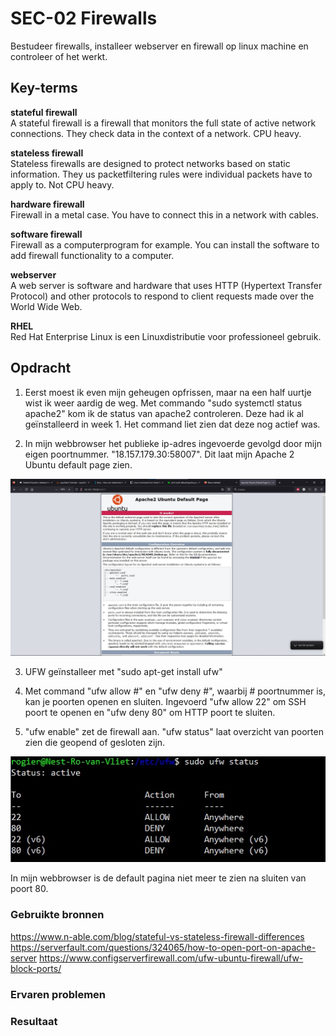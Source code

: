 # SEC-02 Firewalls
Bestudeer firewalls, installeer webserver en firewall op linux machine en controleer of het werkt.

## Key-terms
**stateful firewall**  
A stateful firewall is a firewall that monitors the full state of active network connections. They check data in the context of a network. CPU heavy.

**stateless firewall**  
Stateless firewalls are designed to protect networks based on static information. They us packetfiltering rules were individual packets have to apply to. Not CPU heavy.

**hardware firewall**  
Firewall in a metal case. You have to connect this in a network with cables.  

**software firewall**  
Firewall as a computerprogram for example. You can install the software to add firewall functionality to a computer.  

**webserver**  
A web server is software and hardware that uses HTTP (Hypertext Transfer Protocol) and other protocols to respond to client requests made over the World Wide Web.  

**RHEL**  
Red Hat Enterprise Linux is een Linuxdistributie voor professioneel gebruik. 


## Opdracht  
1. Eerst moest ik even mijn geheugen opfrissen, maar na een half uurtje wist ik weer aardig de weg. Met commando "sudo systemctl status apache2" kom ik de status van apache2 controleren. Deze had ik al geïnstalleerd in week 1. Het command liet zien dat deze nog actief was.  

2. In mijn webbrowser het publieke ip-adres ingevoerde gevolgd door mijn eigen poortnummer. "18.157.179.30:58007". Dit laat mijn Apache 2 Ubuntu default page zien.  

![](https://github.com/techgrounds/techgrounds-Rogier1978/blob/main/00_includes/04_Security/SEC_02%20apache%20default%20page.jpg)  


3. UFW geïnstalleer met "sudo apt-get install ufw" 

4. Met command "ufw allow #" en "ufw deny #", waarbij # poortnummer is, kan je poorten openen en sluiten. Ingevoerd "ufw allow 22" om SSH poort te openen en "ufw deny 80" om HTTP poort te sluiten.

5. "ufw enable" zet de firewall aan. "ufw status" laat overzicht van poorten zien die geopend of gesloten zijn. 

![](https://github.com/techgrounds/techgrounds-Rogier1978/blob/main/00_includes/04_Security/SEC_02%20ufw%20status.jpg)  

In mijn webbrowser is de default pagina niet meer te zien na sluiten van poort 80.  



### Gebruikte bronnen  
https://www.n-able.com/blog/stateful-vs-stateless-firewall-differences  
https://serverfault.com/questions/324065/how-to-open-port-on-apache-server
https://www.configserverfirewall.com/ufw-ubuntu-firewall/ufw-block-ports/  

### Ervaren problemen


### Resultaat

